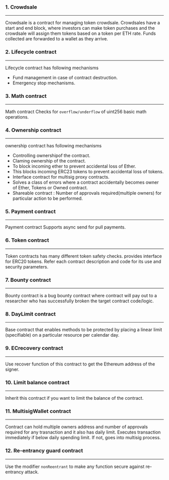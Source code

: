 ### 1. Crowdsale
***
Crowdsale is a contract for managing token crowdsale. Crowdsales have a start and end block, where investors can make token purchases and the crowdsale will assign them tokens based on a token per ETH rate. Funds collected are forwarded to a wallet as they arrive.
    
### 2. Lifecycle contract
***
Lifecycle contract has following mechanisms
* Fund management in case of contract destruction.
* Emergency stop mechanisms.

### 3. Math contract
***
Math contract Checks for `overflow/underflow` of uint256 basic math operations.

### 4. Ownership contract
***
ownership contract has following mechanisms
* Controlling ownershipof the contract.
* Claming ownership of the contract.
* To block incoming ether to prevent accidental loss of Ether.
* This blocks incoming ERC23 tokens to prevent accidental loss of tokens.
* Interface contract for multisig proxy contracts.
* Solves a class of errors where a contract accidentally becomes owner of Ether, Tokens or Owned contract.
* Shareable contract : Number of approvals required(multiple owners) for particular action to be performed.

### 5. Payment contract
***
Payment contract Supports async send for pull payments.

### 6. Token contract
***
Token contracts has many different token safety checks. provides interface for ERC20 tokens. Refer each contract description and code for its use and security parameters.

### 7. Bounty contract
***
Bounty contract is a bug bounty contract where contract will pay out to a researcher who has successfully broken the target contract code/logic.

### 8. DayLimit contract
***
Base contract that enables methods to be protected by placing a linear limit (specifiable) on a particular resource per calendar day.

### 9. ECrecovery contract
***
Use recover function of this contract to get the Ethereum address of the signer.

### 10. Limit balance contract
***
Inherit this contract if you want to limit the balance of the contract.

### 11. MultisigWallet contract
***
Contract can hold multiple owners address and number of approvals required for any trasnaction and it also has daily limit. Executes transaction immediately if below daily spending limit. If not, goes into multisig process.

### 12. Re-entrancy guard contract
***
Use the modifier `nonReentrant` to make any function secure against re-entrancy attack.